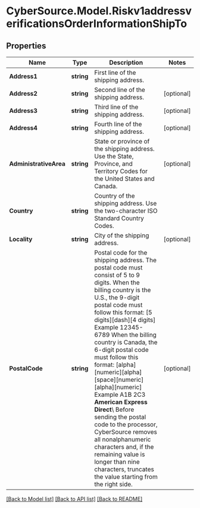 # CyberSource.Model.Riskv1addressverificationsOrderInformationShipTo
## Properties

Name | Type | Description | Notes
------------ | ------------- | ------------- | -------------
**Address1** | **string** | First line of the shipping address. | 
**Address2** | **string** | Second line of the shipping address. | [optional] 
**Address3** | **string** | Third line of the shipping address. | [optional] 
**Address4** | **string** | Fourth line of the shipping address. | [optional] 
**AdministrativeArea** | **string** | State or province of the shipping address. Use the State, Province, and Territory Codes for the United States and Canada.  | [optional] 
**Country** | **string** | Country of the shipping address. Use the two-character ISO Standard Country Codes. | 
**Locality** | **string** | City of the shipping address. | [optional] 
**PostalCode** | **string** | Postal code for the shipping address. The postal code must consist of 5 to 9 digits.  When the billing country is the U.S., the 9-digit postal code must follow this format: [5 digits][dash][4 digits]  Example 12345-6789  When the billing country is Canada, the 6-digit postal code must follow this format: [alpha][numeric][alpha][space][numeric][alpha][numeric]  Example A1B 2C3  **American Express Direct**\\ Before sending the postal code to the processor, CyberSource removes all nonalphanumeric characters and, if the remaining value is longer than nine characters, truncates the value starting from the right side.  | [optional] 

[[Back to Model list]](../README.md#documentation-for-models) [[Back to API list]](../README.md#documentation-for-api-endpoints) [[Back to README]](../README.md)

